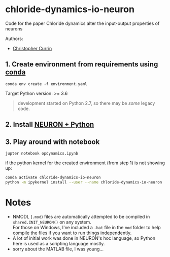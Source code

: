 # chloride-dynamics-io-neuron
Code for the paper Chloride dynamics alter the input-output properties of neurons

Authors: 
- [Christopher Currin](https://chriscurrin.com)

## 1. Create environment from requirements using [conda](https://docs.conda.io/en/latest/)

`conda env create -f environment.yaml`

Target Python version: >= 3.6

> development started on Python 2.7, so there may be *some* legacy code. 

## 2. Install [NEURON + Python](https://www.neuron.yale.edu/neuron/)  

## 3. Play around with notebook

`jupter notebook opdynamics.ipynb`

if the python kernel for the created environment (from step 1) is not showing up:

```bash 
conda activate chloride-dynamics-io-neuron 
python -m ipykernel install --user --name chloride-dynamics-io-neuron
```

# Notes
- NMODL (`.mod`) files are automatically attempted to be compiled in `shared.INIT_NEURON()` on any system.
  \
  For those on Windows, I've included a `.bat` file in the `mod` folder to help compile the files if you want to run things independently. 
- A lot of initial work was done in NEURON's hoc language, so Python here is used as a scripting language mostly.
- sorry about the MATLAB file, I was young...
